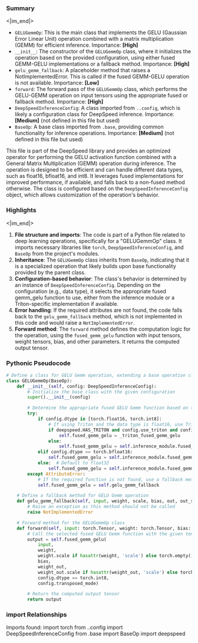 

### Summary

<|im_end|>

* `GELUGemmOp`: This is the main class that implements the GELU (Gaussian Error Linear Unit) operation combined with a matrix multiplication (GEMM) for efficient inference. Importance: **[High]**
* `__init__`: The constructor of the `GELUGemmOp` class, where it initializes the operation based on the provided configuration, using either fused GEMM-GELU implementations or a fallback method. Importance: **[High]**
* `gelu_gemm_fallback`: A placeholder method that raises a NotImplementedError. This is called if the fused GEMM-GELU operation is not available. Importance: **[Low]**
* `forward`: The forward pass of the `GELUGemmOp` class, which performs the GELU-GEMM operation on input tensors using the appropriate fused or fallback method. Importance: **[High]**
* `DeepSpeedInferenceConfig`: A class imported from `..config`, which is likely a configuration class for DeepSpeed inference. Importance: **[Medium]** (not defined in this file but used)
* `BaseOp`: A base class imported from `.base`, providing common functionality for inference operations. Importance: **[Medium]** (not defined in this file but used)

This file is part of the DeepSpeed library and provides an optimized operator for performing the GELU activation function combined with a General Matrix Multiplication (GEMM) operation during inference. The operation is designed to be efficient and can handle different data types, such as float16, bfloat16, and int8. It leverages fused implementations for improved performance, if available, and falls back to a non-fused method otherwise. The class is configured based on the `DeepSpeedInferenceConfig` object, which allows customization of the operation's behavior.

### Highlights

<|im_end|>

1. **File structure and imports**: The code is part of a Python file related to deep learning operations, specifically for a "GELUGemmOp" class. It imports necessary libraries like `torch`, `DeepSpeedInferenceConfig`, and `BaseOp` from the project's modules.
2. **Inheritance**: The `GELUGemmOp` class inherits from `BaseOp`, indicating that it is a specialized operation that likely builds upon base functionality provided by the parent class.
3. **Configuration-based behavior**: The class's behavior is determined by an instance of `DeepSpeedInferenceConfig`. Depending on the configuration (e.g., data type), it selects the appropriate fused gemm_gelu function to use, either from the inference module or a Triton-specific implementation if available.
4. **Error handling**: If the required attributes are not found, the code falls back to the `gelu_gemm_fallback` method, which is not implemented in this code and would raise a `NotImplementedError`.
5. **Forward method**: The `forward` method defines the computation logic for the operation, using the `fused_gemm_gelu` function with input tensors, weight tensors, bias, and other parameters. It returns the computed output tensor.

### Pythonic Pseudocode

```python
# Define a class for GELU Gemm operation, extending a base operation class
class GELUGemmOp(BaseOp):
    def __init__(self, config: DeepSpeedInferenceConfig):
        # Initialize the base class with the given configuration
        super().__init__(config)

        # Determine the appropriate fused GELU Gemm function based on the data type
        try:
            if config.dtype in [torch.float16, torch.int8]:
                # If using Triton and the data type is float16, use Triton's fused function
                if deepspeed.HAS_TRITON and config.use_triton and config.dtype == torch.float16:
                    self.fused_gemm_gelu = _triton_fused_gemm_gelu
                else:
                    self.fused_gemm_gelu = self.inference_module.fused_gemm_gelu_fp16
            elif config.dtype == torch.bfloat16:
                self.fused_gemm_gelu = self.inference_module.fused_gemm_gelu_bf16
            else:  # Default to float32
                self.fused_gemm_gelu = self.inference_module.fused_gemm_gelu_fp32
        except AttributeError:
            # If the required function is not found, use a fallback method
            self.fused_gemm_gelu = self.gelu_gemm_fallback

    # Define a fallback method for GELU Gemm operation
    def gelu_gemm_fallback(self, input, weight, scale, bias, out, out_scale, dtype, transpose):
        # Raise an exception as this method should not be called
        raise NotImplementedError

    # Forward method for the GELUGemmOp class
    def forward(self, input: torch.Tensor, weight: torch.Tensor, bias: torch.Tensor, weight_out: torch.Tensor):
        # Call the selected fused GELU Gemm function with the given tensors and configuration
        output = self.fused_gemm_gelu(
            input,
            weight,
            weight.scale if hasattr(weight, 'scale') else torch.empty(1),
            bias,
            weight_out,
            weight_out.scale if hasattr(weight_out, 'scale') else torch.empty(1),
            config.dtype == torch.int8,
            config.transposed_mode)

        # Return the computed output tensor
        return output
```


### import Relationships

Imports found:
import torch
from ..config import DeepSpeedInferenceConfig
from .base import BaseOp
import deepspeed
